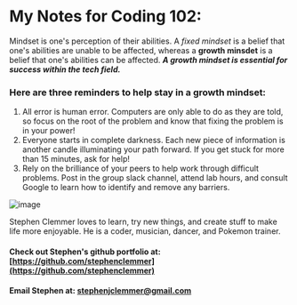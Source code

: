 # My Notes for Coding 102:

Mindset is one's perception of their abilities. A *fixed mindset* is a belief that one's abilities are unable to be affected, whereas a **growth minsdet** is a belief that one's abilities can be affected. ***A growth mindset is essential for success within the tech field.***

### Here are three reminders to help stay in a growth mindset:

1. All error is human error. Computers are only able to do as they are told, so focus on the root of the problem and know that fixing the problem is in your power!
2. Everyone starts in complete darkness. Each new piece of information is another candle illuminating your path forward. If you get stuck for more than 15 minutes, ask for help!
3. Rely on the brilliance of your peers to help work through difficult problems. Post in the group slack channel, attend lab hours, and consult Google to learn how to identify and remove any barriers.


![image](https://user-images.githubusercontent.com/106696997/176025527-3f24ec83-862c-4d96-9ee5-f6dfe8f4c537.png)


Stephen Clemmer loves to learn, try new things, and create stuff to make life more enjoyable. He is a coder, musician, dancer, and Pokemon trainer.

#### Check out Stephen's github portfolio at: [https://github.com/stephenclemmer](https://github.com/stephenclemmer)
#### Email Stephen at: stephenjclemmer@gmail.com

